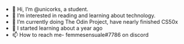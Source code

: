 - 👋 Hi, I’m @unicorks, a student. 
- 👀 I’m interested in reading and learning about technology.
- 🌱 I’m currently doing The Odin Project, have nearly finished CS50x
- 💞️ I started learning about a year ago
- 📫 How to reach me- femmesensuale#7786 on discord
